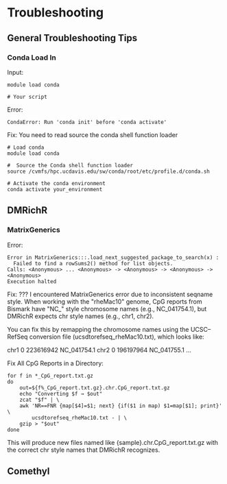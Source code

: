 # Troubleshooting

## General Troubleshooting Tips

### Conda Load In

Input:

```
module load conda

# Your script
```

Error:

```
CondaError: Run 'conda init' before 'conda activate'
```

Fix: You need to read source the conda shell function loader

```
# Load conda
module load conda

#  Source the Conda shell function loader
source /cvmfs/hpc.ucdavis.edu/sw/conda/root/etc/profile.d/conda.sh

# Activate the conda environment
conda activate your_environment
```

## DMRichR

### MatrixGenerics

Error:
```
Error in MatrixGenerics:::.load_next_suggested_package_to_search(x) :
  Failed to find a rowSums2() method for list objects.
Calls: <Anonymous> ... <Anonymous> -> <Anonymous> -> <Anonymous> -> <Anonymous>
Execution halted
```

Fix: ???
I encountered MatrixGenerics error  due to inconsistent seqname style. When working with the "rheMac10" genome, CpG reports from Bismark have "NC_" style chromosome names (e.g., NC_041754.1), but DMRichR expects chr style names (e.g., chr1, chr2).

You can fix this by remapping the chromosome names using the UCSC–RefSeq conversion file (ucsdtorefseq_rheMac10.txt), which looks like:

chr1    0   223616942   NC_041754.1
chr2    0   196197964   NC_041755.1
...

Fix All CpG Reports in a Directory:

```
for f in *_CpG_report.txt.gz
do
    out=${f%_CpG_report.txt.gz}.chr.CpG_report.txt.gz
    echo "Converting $f → $out"
    zcat "$f" | \
    awk 'NR==FNR {map[$4]=$1; next} {if($1 in map) $1=map[$1]; print}' \
        ucsdtorefseq_rheMac10.txt - | \
    gzip > "$out"
done
```
This will produce new files named like {sample}.chr.CpG_report.txt.gz with the correct chr style names that DMRichR recognizes.

## Comethyl
